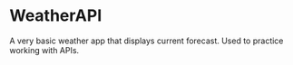 # WeatherAPI

A very basic weather app that displays current forecast. Used to practice working with APIs.
